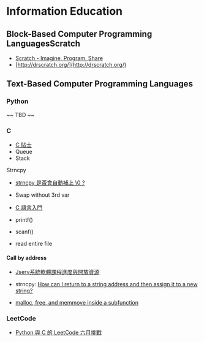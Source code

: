 # Information Education


## Block-Based Computer Programming LanguagesScratch

- [Scratch - Imagine, Program, Share](https://scratch.mit.edu/)
- [http://drscratch.org/](http://drscratch.org/)

## Text-Based Computer Programming Languages

### Python

~~ TBD ~~

### C

- [C 貼士](https://www.delftstack.com/zh-tw/howto/c/)
- Queue
- Stack

Strncpy
- [strncpy 是否會自動補上 \0 ?](https://hackmd.io/@unknowntpo/strncpy)

- Swap without 3rd var

- [C 語言入門](https://www.youtube.com/watch?v=MqOHuaAN_3A&ab_channel=FeisStudio)

- printf()
- scanf()

- read entire file

#### Call by address

- [Jserv系統軟體課程進度與開放資源](http://wiki.csie.ncku.edu.tw/sysprog/schedule)

- strncpy: [How can I return to a string address and then assign it to a new string?](https://stackoverflow.com/questions/2619229/how-can-i-return-to-a-string-address-and-then-assign-it-to-a-new-string)
- [malloc, free, and memmove inside a subfunction](https://stackoverflow.com/questions/28618434/malloc-free-and-memmove-inside-a-subfunction)


### LeetCode

- [Python 與 C 的 LeetCode 六月挑戰](https://feis.studio/#/leetcode_june)